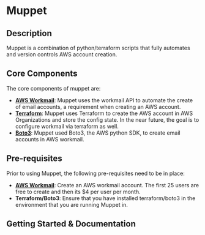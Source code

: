 # Muppet
## Description
Muppet is a combination of python/terraform scripts that fully automates and version controls AWS account creation.

Core Components
-------------------------------
The core components of muppet are:

- **[AWS Workmail](https://aws.amazon.com/workmail/)**: Muppet uses the workmail API to automate the create of email accounts, a requirement when creating an AWS account.
- **[Terraform](https://www.terraform.io/)**: Muppet uses Terraform to create the AWS account in AWS Organizations and store the config state. In the near future, the goal is to configure workmail via terraform as well.
- **[Boto3](https://boto3.amazonaws.com/v1/documentation/api/latest/guide/quickstart.html)**: Muppet used Boto3, the AWS python SDK, to create email accounts in AWS workmail.

Pre-requisites
-------------------------------
Prior to using Muppet, the following pre-requisites need to be in place:

- **[AWS Workmail](https://aws.amazon.com/workmail/)**: Create an AWS workmail account. The first 25 users are free to create and then its $4 per user per month.
- **Terraform/Boto3**: Ensure that you have installed terraform/boto3 in the environment that you are running Muppet in.

Getting Started & Documentation
-------------------------------

